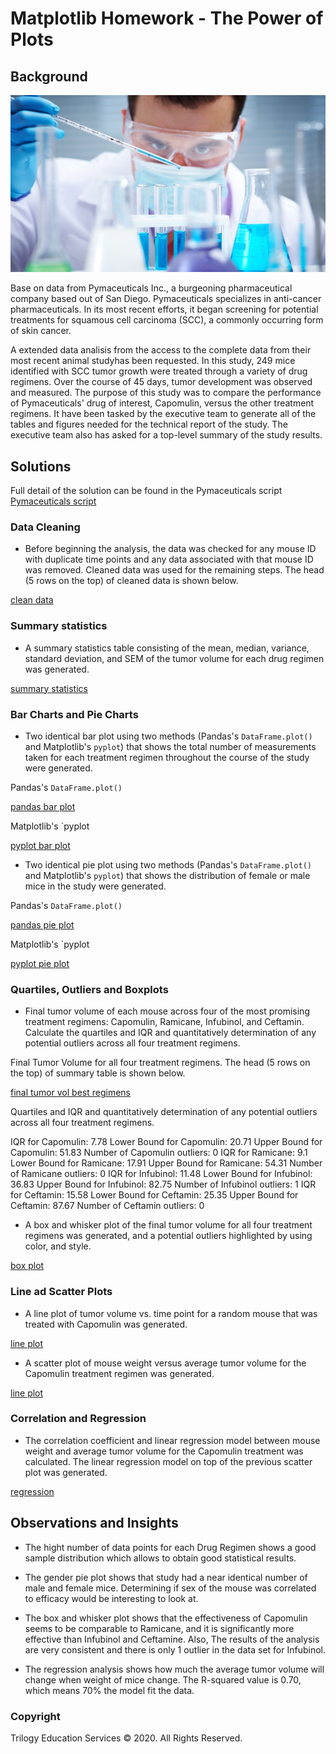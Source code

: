# Matplotlib Homework - The Power of Plots

## Background

![Laboratory](Images/Laboratory.jpg)

Base on data from Pymaceuticals Inc., a burgeoning pharmaceutical company based out of San Diego. Pymaceuticals specializes in anti-cancer pharmaceuticals. In its most recent efforts, it began screening for potential treatments for squamous cell carcinoma (SCC), a commonly occurring form of skin cancer.

A extended data analisis from the access to the complete data from their most recent animal studyhas been requested. In this study, 249 mice identified with SCC tumor growth were treated through a variety of drug regimens. Over the course of 45 days, tumor development was observed and measured. The purpose of this study was to compare the performance of Pymaceuticals' drug of interest, Capomulin, versus the other treatment regimens. It have been tasked by the executive team to generate all of the tables and figures needed for the technical report of the study. The executive team also has asked for a top-level summary of the study results.

## Solutions

Full detail of the solution can be found in the Pymaceuticals script  [Pymaceuticals script](Pymaceuticals/pymaceuticals.ipynb)

### Data Cleaning

* Before beginning the analysis, the data was checked for any mouse ID with duplicate time points and  any data associated with that mouse ID was removed. Cleaned data was used for the remaining steps. The head (5 rows on the top) of cleaned data is shown below.

[clean data](Images/data_combined_clean_head.png)

### Summary statistics

* A summary statistics table consisting of the mean, median, variance, standard deviation, and SEM of the tumor volume for each drug regimen was generated. 

[summary statistics](Images/summary_statistics.png)

### Bar Charts and Pie Charts

*  Two identical bar plot using two methods (Pandas's `DataFrame.plot()` and Matplotlib's `pyplot`) that shows the total number of measurements taken for each treatment regimen throughout the course of the study were generated.

Pandas's `DataFrame.plot()`

[pandas bar plot](Images/bar_plot_pandas.png)

Matplotlib's `pyplot

[pyplot bar plot](Images/bar_plot_pyplot.png)


*  Two identical pie plot using two methods (Pandas's `DataFrame.plot()` and Matplotlib's `pyplot`) that shows the distribution of female or male mice in the study were generated.

Pandas's `DataFrame.plot()`

[pandas pie plot](Images/pie_plot_pandas.png)

Matplotlib's `pyplot

[pyplot pie plot](Images/pie_plot_pyplot.png)

### Quartiles, Outliers and Boxplots

* Final tumor volume of each mouse across four of the most promising treatment regimens: Capomulin, Ramicane, Infubinol, and Ceftamin. Calculate the quartiles and IQR and quantitatively determination of any potential outliers across all four treatment regimens. 

Final Tumor Volume for all four treatment regimens. The head (5 rows on the top) of summary table is shown below.

[final tumor vol best regimens](Images/final_tumor_vol_best_regimens_head.png)

Quartiles and IQR and quantitatively determination of any potential outliers across all four treatment regimens.

IQR for Capomulin: 7.78
Lower Bound for Capomulin: 20.71
Upper Bound for Capomulin: 51.83
Number of Capomulin outliers: 0
IQR for Ramicane: 9.1
Lower Bound for Ramicane: 17.91
Upper Bound for Ramicane: 54.31
Number of Ramicane outliers: 0
IQR for Infubinol: 11.48
Lower Bound for Infubinol: 36.83
Upper Bound for Infubinol: 82.75
Number of Infubinol outliers: 1
IQR for Ceftamin: 15.58
Lower Bound for Ceftamin: 25.35
Upper Bound for Ceftamin: 87.67
Number of Ceftamin outliers: 0

* A box and whisker plot of the final tumor volume for all four treatment regimens was generated, and a potential outliers highlighted by using color, and style.

[box plot](Images/box_plot_best_regimens.png)


### Line ad Scatter Plots

* A line plot of tumor volume vs. time point for a random mouse that was treated with Capomulin was generated.

[line plot](Images/line_plot_Capomulin.png)


* A scatter plot of mouse weight versus average tumor volume for the Capomulin treatment regimen was generated.

[line plot](Images/scatter_plot_capomulin.png)

### Correlation and Regression

* The correlation coefficient and linear regression model between mouse weight and average tumor volume for the Capomulin treatment was calculated. The linear regression model on top of the previous scatter plot was generated.

[regression](Images/regression_plot_capomulin.png)


## Observations and Insights

*  The hight number of data points for each Drug Regimen shows a good sample distribution which allows to obtain good statistical results.

* The gender pie plot shows that study had a near identical number of male and female mice. Determining if sex of the mouse was correlated to efficacy would be interesting to look at.

* The box and whisker plot shows that the effectiveness of Capomulin seems to be comparable to Ramicane, and it is significantly more effective than Infubinol and Ceftamine. Also, The results of the analysis are very consistent and there is only 1 outlier in the data set for Infubinol.

* The regression analysis shows how much the average tumor volume will change when weight of mice change. The R-squared value is 0.70, which means 70% the model fit the data.

### Copyright

Trilogy Education Services © 2020. All Rights Reserved.